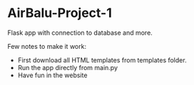 # AirBalu-Project-1
Flask app with connection to database and more. 

Few notes to make it work: 

- First download all HTML templates from templates folder. 
- Run the app directly from main.py 
- Have fun in the website



